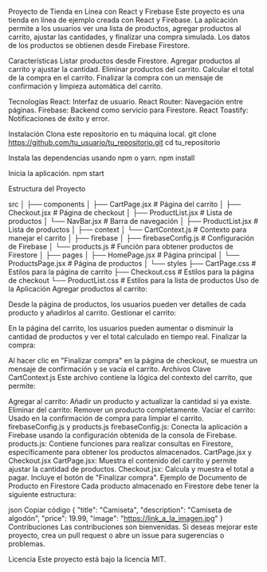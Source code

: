 Proyecto de Tienda en Línea con React y Firebase
Este proyecto es una tienda en línea de ejemplo creada con React y Firebase. La aplicación permite a los usuarios ver una lista de productos, agregar productos al carrito, ajustar las cantidades, y finalizar una compra simulada. Los datos de los productos se obtienen desde Firebase Firestore.

Características
Listar productos desde Firestore.
Agregar productos al carrito y ajustar la cantidad.
Eliminar productos del carrito.
Calcular el total de la compra en el carrito.
Finalizar la compra con un mensaje de confirmación y limpieza automática del carrito.

Tecnologías
React: Interfaz de usuario.
React Router: Navegación entre páginas.
Firebase: Backend como servicio para Firestore.
React Toastify: Notificaciones de éxito y error.

Instalación
Clona este repositorio en tu máquina local.
git clone https://github.com/tu_usuario/tu_repositorio.git
cd tu_repositorio

Instala las dependencias usando npm o yarn.
npm install

Inicia la aplicación.
npm start


Estructura del Proyecto

src
│
├── components
│   ├── CartPage.jsx         # Página del carrito
│   ├── Checkout.jsx         # Página de checkout
│   ├── ProductList.jsx      # Lista de productos
│   └── NavBar.jsx           # Barra de navegación
│   ├── ProductList.jsx      # Lista de productos
│
├── context
│   └── CartContext.js       # Contexto para manejar el carrito
│
├── firebase
│   ├── firebaseConfig.js    # Configuración de Firebase
│   └── products.js          # Función para obtener productos de Firestore
│
├── pages
│   ├── HomePage.jsx         # Página principal
│   └── ProductsPage.jsx     # Página de productos
│
└── styles
    ├── CartPage.css         # Estilos para la página de carrito
    ├── Checkout.css         # Estilos para la página de checkout
    └── ProductList.css      # Estilos para la lista de productos
Uso de la Aplicación
Agregar productos al carrito:

Desde la página de productos, los usuarios pueden ver detalles de cada producto y añadirlos al carrito.
Gestionar el carrito:

En la página del carrito, los usuarios pueden aumentar o disminuir la cantidad de productos y ver el total calculado en tiempo real.
Finalizar la compra:

Al hacer clic en "Finalizar compra" en la página de checkout, se muestra un mensaje de confirmación y se vacía el carrito.
Archivos Clave
CartContext.js
Este archivo contiene la lógica del contexto del carrito, que permite:

Agregar al carrito: Añadir un producto y actualizar la cantidad si ya existe.
Eliminar del carrito: Remover un producto completamente.
Vaciar el carrito: Usado en la confirmación de compra para limpiar el carrito.
firebaseConfig.js y products.js
firebaseConfig.js: Conecta la aplicación a Firebase usando la configuración obtenida de la consola de Firebase.
products.js: Contiene funciones para realizar consultas en Firestore, específicamente para obtener los productos almacenados.
CartPage.jsx y Checkout.jsx
CartPage.jsx: Muestra el contenido del carrito y permite ajustar la cantidad de productos.
Checkout.jsx: Calcula y muestra el total a pagar. Incluye el botón de "Finalizar compra".
Ejemplo de Documento de Producto en Firestore
Cada producto almacenado en Firestore debe tener la siguiente estructura:

json
Copiar código
{
  "title": "Camiseta",
  "description": "Camiseta de algodón",
  "price": 19.99,
  "image": "https://link_a_la_imagen.jpg"
}
Contribuciones
Las contribuciones son bienvenidas. Si deseas mejorar este proyecto, crea un pull request o abre un issue para sugerencias o problemas.

Licencia
Este proyecto está bajo la licencia MIT.